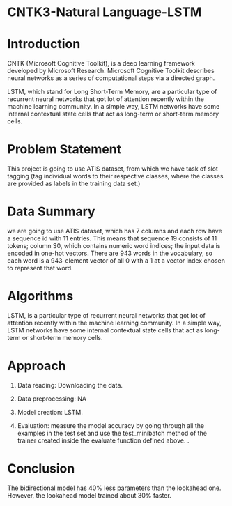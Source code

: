 # CNTK3-Natural Language-LSTM

# Introduction
CNTK (Microsoft Cognitive Toolkit), is a deep learning framework developed by Microsoft Research. Microsoft Cognitive Toolkit describes neural networks as a series of computational steps via a directed graph.

LSTM, which stand for Long Short-Term Memory, are a particular type of recurrent neural networks that got lot of attention recently within the machine learning community. In a simple way, LSTM networks have some internal contextual state cells that act as long-term or short-term memory cells.

# Problem Statement
This project is going to use ATIS dataset, from which we have task of slot tagging (tag individual words to their respective classes, where the classes are provided as labels in the training data set.)
 
# Data Summary
we are going to use ATIS dataset, which has 7 columns and each row have a sequence id with 11 entries. This means that sequence 19 consists of 11 tokens; column S0, which contains numeric word indices; the input data is encoded in one-hot vectors. There are 943 words in the vocabulary, so each word is a 943-element vector of all 0 with a 1 at a vector index chosen to represent that word.

# Algorithms
LSTM, is a particular type of recurrent neural networks that got lot of attention recently within the machine learning community. In a simple way, LSTM networks have some internal contextual state cells that act as long-term or short-term memory cells.

# Approach
1. Data reading: Downloading the data. 

2. Data preprocessing: NA

 3. Model creation: LSTM.
 
4. Evaluation: measure the model accuracy by going through all the examples in the test set and use the test_minibatch method of the trainer created inside the evaluate function defined above. .

# Conclusion
The bidirectional model has 40% less parameters than the lookahead one. However, the lookahead model trained about 30% faster.



